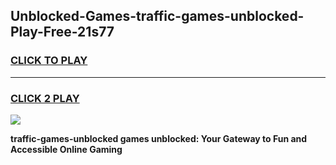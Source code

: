 
## Unblocked-Games-traffic-games-unblocked-Play-Free-21s77
<h3>
<a href="https://premium76.site?title=traffic-games-unblocked&ref=20M">CLICK TO PLAY</a></h3>
<hr>

<h3>
<a href="https://premium76.site?title=traffic-games-unblocked&ref=20M">CLICK 2 PLAY</a>
  
</h3>

<a href="https://premium76.site?title=traffic-games-unblocked&ref=19M"><img src="https://clearcache.store/games.png"></a>


**traffic-games-unblocked games unblocked: Your Gateway to Fun and Accessible Online Gaming**
